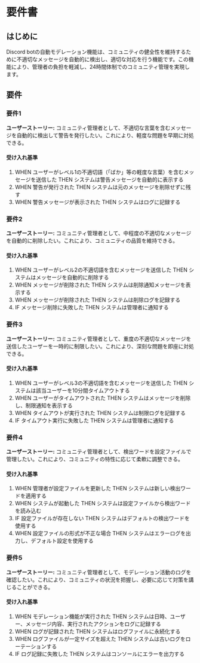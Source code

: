 # 要件書

## はじめに

Discord botの自動モデレーション機能は、コミュニティの健全性を維持するために不適切なメッセージを自動的に検出し、適切な対応を行う機能です。この機能により、管理者の負担を軽減し、24時間体制でのコミュニティ管理を実現します。

## 要件

### 要件1

**ユーザーストーリー:** コミュニティ管理者として、不適切な言葉を含むメッセージを自動的に検出して警告を発行したい。これにより、軽度な問題を早期に対処できる。

#### 受け入れ基準

1. WHEN ユーザーがレベル1の不適切語（「ばか」等の軽度な言葉）を含むメッセージを送信した THEN システムは警告メッセージを自動的に表示する
2. WHEN 警告が発行された THEN システムは元のメッセージを削除せずに残す
3. WHEN 警告メッセージが表示された THEN システムはログに記録する

### 要件2

**ユーザーストーリー:** コミュニティ管理者として、中程度の不適切なメッセージを自動的に削除したい。これにより、コミュニティの品質を維持できる。

#### 受け入れ基準

1. WHEN ユーザーがレベル2の不適切語を含むメッセージを送信した THEN システムはメッセージを自動的に削除する
2. WHEN メッセージが削除された THEN システムは削除通知メッセージを表示する
3. WHEN メッセージが削除された THEN システムは削除ログを記録する
4. IF メッセージ削除に失敗した THEN システムは管理者に通知する

### 要件3

**ユーザーストーリー:** コミュニティ管理者として、重度の不適切なメッセージを送信したユーザーを一時的に制限したい。これにより、深刻な問題を即座に対処できる。

#### 受け入れ基準

1. WHEN ユーザーがレベル3の不適切語を含むメッセージを送信した THEN システムは該当ユーザーを10分間タイムアウトする
2. WHEN ユーザーがタイムアウトされた THEN システムはメッセージを削除し、制限通知を表示する
3. WHEN タイムアウトが実行された THEN システムは制限ログを記録する
4. IF タイムアウト実行に失敗した THEN システムは管理者に通知する

### 要件4

**ユーザーストーリー:** コミュニティ管理者として、検出ワードを設定ファイルで管理したい。これにより、コミュニティの特性に応じて柔軟に調整できる。

#### 受け入れ基準

1. WHEN 管理者が設定ファイルを更新した THEN システムは新しい検出ワードを適用する
2. WHEN システムが起動した THEN システムは設定ファイルから検出ワードを読み込む
3. IF 設定ファイルが存在しない THEN システムはデフォルトの検出ワードを使用する
4. WHEN 設定ファイルの形式が不正な場合 THEN システムはエラーログを出力し、デフォルト設定を使用する

### 要件5

**ユーザーストーリー:** コミュニティ管理者として、モデレーション活動のログを確認したい。これにより、コミュニティの状況を把握し、必要に応じて対策を講じることができる。

#### 受け入れ基準

1. WHEN モデレーション機能が実行された THEN システムは日時、ユーザー、メッセージ内容、実行されたアクションをログに記録する
2. WHEN ログが記録された THEN システムはログファイルに永続化する
3. WHEN ログファイルが一定サイズを超えた THEN システムは古いログをローテーションする
4. IF ログ記録に失敗した THEN システムはコンソールにエラーを出力する

